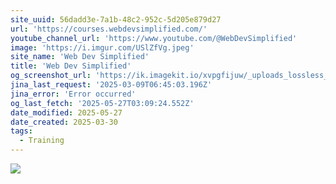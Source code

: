 ```yaml
---
site_uuid: 56dadd3e-7a1b-48c2-952c-5d205e879d27
url: 'https://courses.webdevsimplified.com/'
youtube_channel_url: 'https://www.youtube.com/@WebDevSimplified'
image: 'https://i.imgur.com/USlZfVg.jpeg'
site_name: 'Web Dev Simplified'
title: 'Web Dev Simplified'
og_screenshot_url: 'https://ik.imagekit.io/xvpgfijuw/_uploads_lossless_screenshots_20250527_WebDev_Simplified_og_screenshot.jpeg'
jina_last_request: '2025-03-09T06:45:03.196Z'
jina_error: 'Error occurred'
og_last_fetch: '2025-05-27T03:09:24.552Z'
date_modified: 2025-05-27
date_created: 2025-03-30
tags:
  - Training
---
```


![](https://i.imgur.com/USlZfVg.jpeg)
